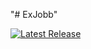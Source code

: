 "# ExJobb" 

[![Latest Release](https://img.shields.io/github/v/release/armino112/exjobb?display_name=tag&color=brightgreen&sort=semver)](https://github.com/armino112/exjobb/releases/latest)
